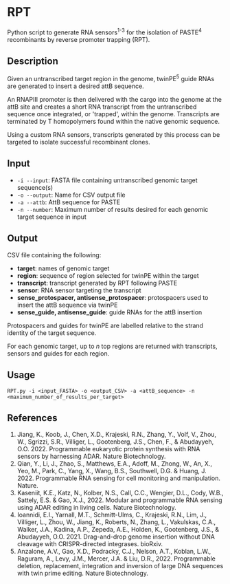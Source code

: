 # RPT
Python script to generate RNA sensors<sup>1-3</sup> for the isolation of PASTE<sup>4</sup> recombinants by reverse promoter trapping (RPT).

## Description
Given an untranscribed target region in the genome, twinPE<sup>5</sup> guide RNAs are generated to insert a desired attB sequence.

An RNAPIII promoter is then delivered with the cargo into the genome at the attB site and creates a short RNA transcript from the untranscribed sequence once integrated, or 'trapped', within the genome. Transcripts are terminated by T homopolymers found within the native genomic sequence.

Using a custom RNA sensors, transcripts generated by this process can be targeted to isolate successful recombinant clones.

## Input
- `-i --input`: FASTA file containing untranscribed genomic target sequence(s)
- `-o --output`: Name for CSV output file
- `-a --attb`: AttB sequence for PASTE
- `-n --number`: Maximum number of results desired for each genomic target sequence in input

## Output
CSV file containing the following:
- **target**: names of genomic target
- **region**: sequence of region selected for twinPE within the target
- **transcript**: transcript generated by RPT following PASTE
- **sensor**: RNA sensor targeting the transcript
- **sense_protospacer, antisense_protospacer**: protospacers used to insert the attB sequence via twinPE
- **sense_guide, antisense_guide**: guide RNAs for the attB insertion

Protospacers and guides for twinPE are labelled relative to the strand identity of the target sequence.

For each genomic target, up to *n* top regions are returned with transcripts, sensors and guides for each region.

## Usage
`RPT.py -i <input_FASTA> -o <output_CSV> -a <attB_sequence> -n <maximum_number_of_results_per_target>`

## References
1. Jiang, K., Koob, J., Chen, X.D., Krajeski, R.N., Zhang, Y., Volf, V., Zhou, W., Sgrizzi, S.R., Villiger, L., Gootenberg, J.S., Chen, F., & Abudayyeh, O.O. 2022. Programmable eukaryotic protein synthesis with RNA sensors by harnessing ADAR. Nature Biotechnology.
2. Qian, Y., Li, J., Zhao, S., Matthews, E.A., Adoff, M., Zhong, W., An, X., Yeo, M., Park, C., Yang, X., Wang, B.S., Southwell, D.G. & Huang, J. 2022. Programmable RNA sensing for cell monitoring and manipulation. Nature.
3. Kaseniit, K.E., Katz, N., Kolber, N.S., Call, C.C., Wengier, D.L., Cody, W.B., Sattely, E.S. & Gao, X.J., 2022. Modular and programmable RNA sensing using ADAR editing in living cells. Nature Biotechnology.
4. Ioannidi, E.I., Yarnall, M.T., Schmitt-Ulms, C., Krajeski, R.N., Lim, J., Villiger, L., Zhou, W., Jiang, K., Roberts, N., Zhang, L., Vakulskas, C.A., Walker, J.A., Kadina, A.P., Zepeda, A.E., Holden, K., Gootenberg, J.S., & Abudayyeh, O.O. 2021. Drag-and-drop genome insertion without DNA cleavage with CRISPR-directed integrases. bioRxiv.
5. Anzalone, A.V., Gao, X.D., Podracky, C.J., Nelson, A.T., Koblan, L.W., Raguram, A., Levy, J.M., Mercer, J.A. & Liu, D.R., 2022. Programmable deletion, replacement, integration and inversion of large DNA sequences with twin prime editing. Nature Biotechnology.


